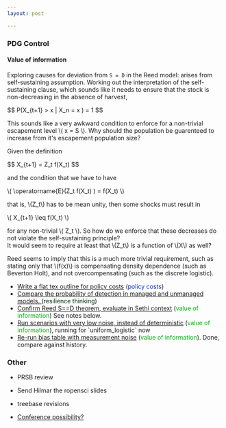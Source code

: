 ```yaml
---
layout: post

---
```



### PDG Control

#### Value of information

Exploring causes for deviation from `S = D` in the Reed model: arises from self-sustaining assumption. Working out the interpretation of the self-sustaining clause, which sounds like it needs to ensure that the stock is non-decreasing in the absence of harvest,

<div>
$$ P(X_{t+1} > x  | X_n = x ) = 1 $$
</div>

This sounds like a very awkward condition to enforce for a non-trivial escapement level \\( x = S \\). Why should the population be guarenteed to increase from it's escapement population size?   


Given the definition


<div>
$$ X_{t+1} = Z_t f(X_t) $$
</div>

and the condition that we have to have 

<div>
\( \operatorname{E}(Z_t f(X_t) ) = f(X_t) \)
</div> 

that is, \\(Z_t\\) has to be mean unity, then some shocks must result in 

<div> 
\( X_{t+1} \leq f(X_t) \) 
</div> 

for any non-trivial \\( Z_t \\). So how do we enforce that these decreases do not violate the self-sustaining principle?  
It would seem to require at least that \\(Z_t\\) is a function of \\(X\\) as well?

Reed seems to imply that this is a much more trivial requirement, such as stating only that \\(f(x)\\) is compensating density dependence (such as Beverton Holt), and not overcompensating (such as the discrete logistic).  

<ul>
<li> <a href=\"https://github.com/cboettig/pdg_control/issues/23\">Write a flat tex outline for policy costs</a>  (<font color=\"#02e10c\">policy costs</font>)</li>
<li> <a href=\"https://github.com/cboettig/pdg_control/issues/21\">Compare the probability of detection in managed and unmanaged models.   </a>  (<font color=\"#02d7e1\">resilience thinking</font>)</li>
<li> <a href=\"https://github.com/cboettig/pdg_control/issues/20\">Confirm Reed S==D theorem, evaluate in Sethi context</a>  (<font color=\"#0b02e1\">value of information</font>) See notes below.</li>
<li> <a href=\"https://github.com/cboettig/pdg_control/issues/18\">Run scenarios with very low noise, instead of deterministic</a>  (<font color=\"#0b02e1\">value of information</font>), running for `uniform_logistic` now</li>
<li> <a href=\"https://github.com/cboettig/pdg_control/issues/17\">Re-run bias table with measurement noise</a>  (<font color=\"#0b02e1\">value of information</font>). Done, compare against history.</li>
</ul>


### Other

* PRSB review
* Send Hilmar the ropensci slides
* treebase revisions

* [Conference possibility?](http://ecolab.ou.edu/?conferencedescription)

